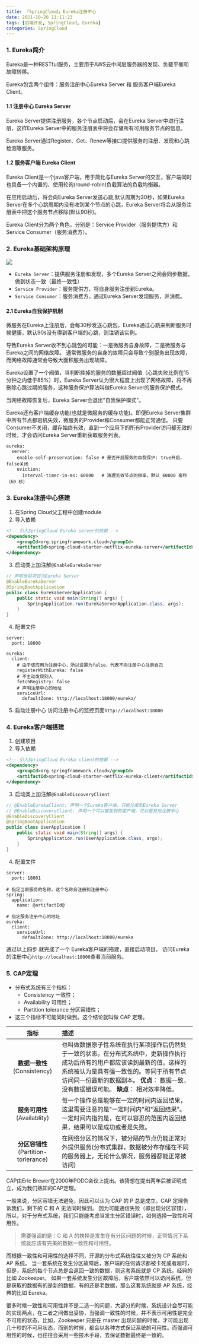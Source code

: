```yaml
---
title: 「SpringCloud」Eureka注册中心
date: 2021-10-26 11:11:23
tags: [后端开发, SpringCloud, Eureka]
categories: SpringCloud
---
```


### 1. Eureka简介
Eureka是一种RESTful服务，主要用于AWS云中间层服务器的发现、负载平衡和故障转移。

Eureka包含两个组件：服务注册中心Eureka Server 和 服务客户端Eureka Client。<!-- more -->

#### 1.1 注册中心 Eureka Server
Eureka Server提供注册服务，各个节点启动后，会在Eureka Server中进行注册，这样Eureka Server中的服务注册表中将会存储所有可用服务节点的信息。

Eureka Server通过Register、Get、Renew等接口提供服务的注册、发现和心跳检测等服务。

#### 1.2 服务客户端 Eureka Client
Eureka Client是一个java客户端，用于简化与Eureka Server的交互，客户端同时也具备一个内置的、使用轮询(round-robin)负载算法的负载均衡器。

在应用启动后，将会向Eureka Server发送心跳,默认周期为30秒，如果Eureka Server在多个心跳周期内没有收到某个节点的心跳，Eureka Server将会从服务注册表中把这个服务节点移除(默认90秒)。

Eureka Client分为两个角色，分别是：Service Provider（服务提供方）和Service Consumer（服务消费方）。

### 2. Eureka基础架构原理
![](up-d28c3c3226eac7916a1e08da8bce40dfbd8.webp)

- `Eureka Server`：提供服务注册和发现，多个Eureka Server之间会同步数据，做到状态一致（最终一致性）
- `Service Provider`：服务提供方，将自身服务注册到Eureka。
- `Service Consumer`：服务消费方，通过Eureka Server发现服务，并消费。

#### 2.1 Eureka自我保护机制
微服务在Eureka上注册后，会每30秒发送心跳包，Eureka通过心跳来判断服务时候健康，默认90s没有得到客户端的心跳，则注销该实例。

导致Eureka Server收不到心跳包的可能：一是微服务自身故障，二是微服务与Eureka之间的网络故障。
通常微服务的自身的故障只会导致个别服务出现故障，而网络故障通常会导致大面积服务出现故障。

Eureka设置了一个阀值，当判断挂掉的服务的数量超过阀值（心跳失败比例在15分钟之内低于85%）时，Eureka Server认为很大程度上出现了网络故障，将不再删除心跳过期的服务，这种服务保护算法叫做Eureka Server的服务保护模式。

当网络故障恢复后，Eureka Server会退出"自我保护模式"。

Eureka还有客户端缓存功能(也就是微服务的缓存功能)。即便Eureka Server集群中所有节点都宕机失效，微服务的Provider和Consumer都能正常通信。
只要Consumer不关闭，缓存始终有效，直到一个应用下的所有Provider访问都无效的时候，才会访问Eureka Server重新获取服务列表。

``` ymal
eureka:
  server:
    enable-self-preservation: false # 是否开启服务的自我保护: true开启，false关闭
    eviction:
      interval-timer-in-ms: 60000   # 清理无效节点的频率，默认 60000 毫秒（60 秒）
```


### 3. Eureka注册中心搭建
1. 在Spring Cloud父工程中创建module
2. 导入依赖

``` xml
<!-- 引入SpringCloud Eureka server的依赖 -->
<dependency>
    <groupId>org.springframework.cloud</groupId>
    <artifactId>spring-cloud-starter-netflix-eureka-server</artifactId>
</dependency>
```

3. 启动类上加注解`@EnableEurekaServer`

``` java
// 声明当前项目为Eureka Server
@EnableEurekaServer
@SpringBootApplication
public class EurekaServerApplication {
    public static void main(String[] args) {
        SpringApplication.run(EurekaServerApplication.class, args);
    }
}
```

4. 配置文件

``` ymal
server:
  port: 18000

eureka:
  client:
    # 由于该应用为注册中心，所以设置为false，代表不向注册中心注册自己
    registerWithEureka: false
    # 不主动发现别人
    fetchRegistry: false
    # 声明注册中心的地址
    serviceUrl:
      defaultZone: http://localhost:18000/eureka/
```

5. 启动注册中心 访问注册中心的监控页面`http://localhost:18000`



### 4. Eureka客户端搭建
1. 创建项目
2. 导入依赖

``` xml
<!-- 引入SpringCloud Eureka client的依赖 -->
<dependency>
    <groupId>org.springframework.cloud</groupId>
    <artifactId>spring-cloud-starter-netflix-eureka-client</artifactId>
</dependency>
```

3. 启动类上加注解`@EnableDiscoveryClient`

``` java
// @EnableEurekaClient: 声明一个Eureka客户端，只能注册到Eureka Server
// @EnableDiscoveryClient: 声明一个可以被发现的客户端，可以是其他注册中心
@EnableDiscoveryClient
@SpringBootApplication
public class UserApplication {
    public static void main(String[] args) {
        SpringApplication.run(UserApplication.class, args);
    }
}
```

4. 配置文件

``` ymal
server:
  port: 18001

# 指定当前服务的名称，这个名称会注册到注册中心
spring:
  application:
    name: @artifactId@

# 指定服务注册中心的地址
eureka:
  client:
    serviceUrl:
      defaultZone: http://localhost:18000/eureka
```

通过以上四步 就完成了一个 Eureka客户端的搭建，直接启动项目， 访问Eureka的注册中心`http://localhost:18000`查看当前服务。


### 5. CAP定理
- 分布式系统有三个指标：
    * Consistency 一致性；
    * Availability 可用性；
    * Partition tolerance 分区容错性；
- 这三个指标不可能同时做到。这个结论就叫做 CAP 定理。

| 指标 | 描述 |
| :----: | :---- |
|**数据一致性** (Consistency) | 也叫做数据原子性系统在执行某项操作后仍然处于一致的状态。在分布式系统中，更新操作执行成功后所有的用户都应该读到最新的值，这样的系统被认为是具有强一致性的。等同于所有节点访问同一份最新的数据副本。 **优点**： 数据一致，没有数据错误可能。 **缺点**： 相对效率降低。|
|**服务可用性** (Availablity) | 每一个操作总是能够在一定的时间内返回结果，这里需要注意的是"一定时间内"和"返回结果"。一定时间内指的是，在可以容忍的范围内返回结果，结果可以是成功或者是失败。|
|**分区容错性** (Partition-torlerance) |在网络分区的情况下，被分隔的节点仍能正常对外提供服务(分布式集群，数据被分布存储在不同的服务器上，无论什么情况，服务器都能正常被访问)|

CAP由Eric Brewer在2000年PODC会议上提出。该猜想在提出两年后被证明成立，成为我们熟知的CAP定理。

一般来说，分区容错无法避免，因此可以认为 CAP 的 P 总是成立。CAP 定理告诉我们，剩下的 C 和 A 无法同时做到。 因为可能通信失败（即出现分区容错），所以，对于分布式系统，我们只能能考虑当发生分区错误时，如何选择一致性和可用性。

> 需要强调的是：C 和 A 的抉择是发生在有分区问题的时候，正常情况下系统就应该有完美的数据一致性和可用性。

而根据一致性和可用性的选择不同，开源的分布式系统往往又被分为 CP 系统和 AP 系统。
当一套系统在发生分区故障后，客户端的任何请求都被卡死或者超时，但是，系统的每个节点总是会返回一致的数据，则这套系统就是 CP 系统，经典的比如 Zookeeper。
如果一套系统发生分区故障后，客户端依然可以访问系统，但是获取的数据有的是新的数据，有的还是老数据，那么这套系统就是 AP 系统，经典的比如 Eureka。

很多时候一致性和可用性并不是二选一的问题，大部分的时候，系统设计会尽可能的实现两点，在二者之间做出妥协，当强调一致性的时候，并不表示可用性是完全不可用的状态，比如，Zookeeper 只是在 master 出现问题的时候，才可能出现几十秒的不可用状态，而别的时候，都会以各种方式保证系统的可用性。而强调可用性的时候，也往往会采用一些技术手段，去保证数据最终是一致的。

